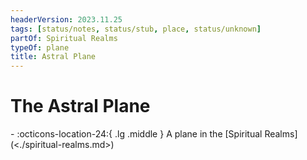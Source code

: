 ```yaml
---
headerVersion: 2023.11.25
tags: [status/notes, status/stub, place, status/unknown]
partOf: Spiritual Realms
typeOf: plane
title: Astral Plane
---
```


# The Astral Plane
<div class="grid cards ext-narrow-margin ext-one-column" markdown>
-    :octicons-location-24:{ .lg .middle } A plane in the [Spiritual Realms](<./spiritual-realms.md>)  
</div>

